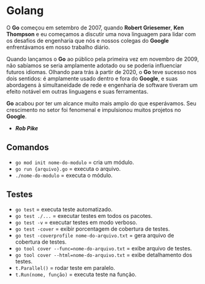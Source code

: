# Golang

O **Go** começou em setembro de 2007, quando **Robert Griesemer**, **Ken Thompson** e eu começamos a discutir uma nova linguagem para lidar com os desafios de engenharia que nós e nossos colegas do **Google** enfrentávamos em nosso trabalho diário.

Quando lançamos o **Go** ao público pela primeira vez em novembro de 2009, não sabíamos se seria amplamente adotado ou se poderia influenciar futuros idiomas. Olhando para trás à partir de 2020, o **Go** teve sucesso nos dois sentidos: é amplamente usado dentro e fora do **Google**, e suas abordagens à simultaneidade de rede e engenharia de software tiveram um efeito notável em outras linguagens e suas ferramentas.

**Go** acabou por ter um alcance muito mais amplo do que esperávamos. Seu crescimento no setor foi fenomenal e impulsionou muitos projetos no **Google**.
- ***Rob Pike***

## Comandos
- `go mod init nome-do-modulo` = cria um módulo.
- `go run {arquivo}.go` = executa o arquivo.
- `./nome-do-modulo` = executa o módulo.

## Testes
- `go test` = executa teste automatizado.
- `go test ./...` = executar testes em todos os pacotes.
- `go test -v` = executar testes em modo verboso.
- `go test -cover` = exibir porcentagem de cobertura de testes.
- `go test -coverprofile nome-do-arquivo.txt` = gera arquivo de cobertura de testes.
- `go tool cover --func=nome-do-arquivo.txt` = exibe arquivo de testes.
- `go tool cover --html=nome-do-arquivo.txt` = exibe detalhamento dos testes.
- `t.Parallel()` = rodar teste em paralelo.
- `t.Run(nome, função)` = executa teste na função.
